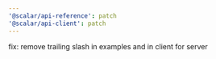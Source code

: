 ```yaml
---
'@scalar/api-reference': patch
'@scalar/api-client': patch
---
```


fix: remove trailing slash in examples and in client for server
